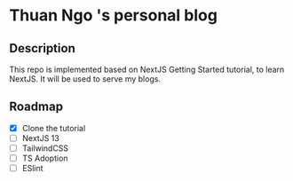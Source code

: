 # Thuan Ngo 's personal blog

## Description

This repo is implemented based on NextJS Getting Started tutorial, to learn NextJS. It will be used to serve my blogs.

## Roadmap

- [x] Clone the tutorial
- [ ] NextJS 13
- [ ] TailwindCSS
- [ ] TS Adoption
- [ ] ESlint
